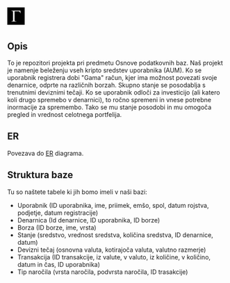 
#  <img src="https://github.com/MatejRojec/Gamma/blob/main/logo.jpg" width="40" height="40"> 

## Opis

To je repozitori projekta pri predmetu Osnove podatkovnih baz. Naš projekt je namenje beleženju vseh kripto sredstev uporabnika (AUM). Ko se uporabnik registrera dobi "Gama" račun, kjer ima možnost povezati svoje denarnice, odprte na različnih borzah. Skupno stanje se posodablja s trenutnimi deviznimi tečaji. Ko se uporabnik odloči za investicijo (ali katero koli drugo spremebo v denarnici), to ročno spremeni in vnese potrebne inormacije za spremembo. Tako se mu stanje posodobi in mu omogoča pregled in vrednost celotnega portfelija.

## ER 
Povezava do [ER](https://github.com/MatejRojec/Gamma/blob/main/ER.pdf) diagrama.

## Struktura baze

Tu so naštete tabele ki jih bomo imeli v naši bazi:
- Uporabnik (ID uporabnika, ime, priimek, emšo, spol, datum rojstva, podjetje, datum registracije)
- Denarnica (Id denarnice, ID uporabnika, ID borze)
- Borza (ID borze, ime, vrsta)
- Stanje (sredstvo, vrednost sredstva, količina sredstva, ID denarnice, datum)
- Devizni tečaj (osnovna valuta, kotirajoča valuta, valutno razmerje)
- Transakcija (ID transakcije, iz valute, v valuto, iz količine, v količino, datum in čas, ID uporabnika)
- Tip naročila (vrsta naročila, podvrsta naročila, ID trasakcije)
